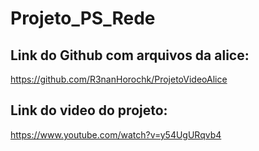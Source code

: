# Projeto_PS_Rede

Link do Github com arquivos da alice:
---
https://github.com/R3nanHorochk/ProjetoVideoAlice


Link do video do projeto:
---
https://www.youtube.com/watch?v=y54UgURqvb4
